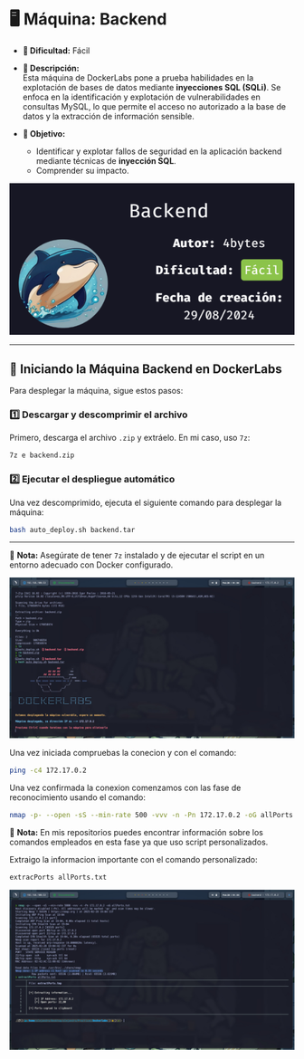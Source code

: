 # 🖥️ **Máquina: Backend**  
- **🔹 Dificultad:** Fácil  
- **📌 Descripción:**  
  Esta máquina de DockerLabs pone a prueba habilidades en la explotación de bases de datos mediante **inyecciones SQL (SQLi)**. Se enfoca en la identificación y explotación de vulnerabilidades en consultas MySQL, lo que permite el acceso no autorizado a la base de datos y la extracción de información sensible.  

- **🎯 Objetivo:**  
  - Identificar y explotar fallos de seguridad en la aplicación backend mediante técnicas de **inyección SQL**.  
  - Comprender su impacto.  

![Máquina Backend](/Backend/Images/Maquina.png)

---

## 🚀 **Iniciando la Máquina Backend en DockerLabs**  

Para desplegar la máquina, sigue estos pasos:  

### 1️⃣ **Descargar y descomprimir el archivo**  
Primero, descarga el archivo `.zip` y extráelo. En mi caso, uso `7z`:  

```bash
7z e backend.zip
```

### 2️⃣ **Ejecutar el despliegue automático**  
Una vez descomprimido, ejecuta el siguiente comando para desplegar la máquina:  

```bash
bash auto_deploy.sh backend.tar
```

---

📌 **Nota:** Asegúrate de tener `7z` instalado y de ejecutar el script en un entorno adecuado con Docker configurado.  

![Máquina Iniciada](/Backend/Images/inicio.jpeg)

Una vez iniciada compruebas la conecion y con el comando:
```bash
ping -c4 172.17.0.2
```
Una vez confirmada la conexion comenzamos con las fase de reconocimiento usando el comando:
```bash
nmap -p- --open -sS --min-rate 500 -vvv -n -Pn 172.17.0.2 -oG allPorts.txt
```
📌 **Nota:** En mis repositorios puedes encontrar información sobre los comandos empleados en esta fase ya que uso script personalizados.

Extraigo la informacion importante con el comando personalizado:
```bash
extracPorts allPorts.txt
```
![Reconocimiento](/Backend/Images/escaneo.jpeg)

